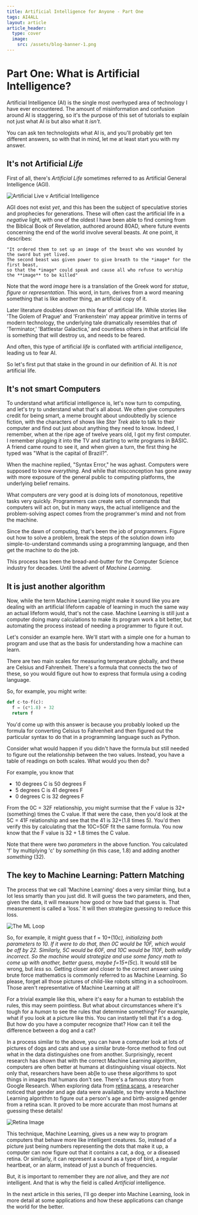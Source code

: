 ```yaml
---
title: Artificial Intelligence for Anyone - Part One
tags: AI4ALL
layout: article
article_header:
  type: cover
  image:
    src: /assets/blog-banner-1.png
---
```


# Part One: What is Artificial Intelligence?
Artificial Intelligence (AI) is the single most overhyped area of technology I have ever encountered. The amount of misinformation and confusion around AI is staggering, so it's the purpose of this set of tutorials to explain not just what AI *is* but also what it *isn't*.

You can ask ten technologists what AI is, and you'll probably get ten different answers, so with that in mind, let me at least start you with my answer. 

## It's not Artificial *Life*
First of all, there's *Artificial Life* sometimes referred to as Artificial General Intelligence (AGI). 

![Artificial Live v Artificial Intelligence](/assets/aiml.png)

AGI does not exist *yet*, and this has been the subject of speculative stories and prophecies for generations. These will often cast the artificial life in a *negative* light, with one of the oldest I have been able to find coming from the Biblical Book of Revelation, authored around 80AD, where future events concerning the end of the world involve several beasts. At one point, it describes:

	"It ordered them to set up an image of the beast who was wounded by the sword but yet lived. 
	The second beast was given power to give breath to the *image* for the first beast, 
	so that the *image* could speak and cause all who refuse to worship the **image** to be killed"

Note that the word *image* here is a translation of the Greek word for *statue*, *figure* or *representation*. This word, in turn, derives from a word meaning something that is like another thing, an artificial copy of it.

Later literature doubles down on this fear of artificial life. While stories like 'The Golem of Prague' and 'Frankenstein' may appear primitive in terms of modern technology, the underlying tale dramatically resembles that of 'Terminator,' 'Battlestar Galactica,' and countless others in that artificial life is something that will destroy us, and needs to be feared.

And often, this type of artificial *life* is conflated with artificial *intelligence*, leading us to fear AI. 

So let's first put that stake in the ground in our definition of AI. It is *not* artificial life.

## It's not smart Computers

To understand what artificial intelligence is, let's now turn to computing, and let's try to understand what that's all about. We often give computers credit for being smart, a meme brought about undoubtedly by science fiction, with the characters of shows like *Star Trek* able to talk to their computer and find out just about anything they need to know. Indeed, I remember, when at the ripe age of twelve years old, I got my first computer. I remember plugging it into the TV and starting to write programs in BASIC. A friend came round to see it, and when given a turn, the first thing he typed was "What is the capital of Brazil?".

When the machine replied, "Syntax Error," he was aghast. Computers were supposed to know *everything*. And while that misconception has gone away with more exposure of the general public to computing platforms, the underlying belief remains. 

What computers *are* very good at is doing lots of monotonous, repetitive tasks very quickly. Programmers can create sets of commands that computers will act on, but in many ways, the actual intelligence and the problem-solving aspect comes from the programmer's mind and not from the machine. 

Since the dawn of computing, that's been the job of programmers. Figure out how to solve a problem, break the steps of the solution down into simple-to-understand commands using a programming language, and then get the machine to do the job.

This process has been the bread-and-butter for the Computer Science industry for decades. Until the advent of *Machine Learning*.

## It is just another algorithm

Now, while the term Machine Learning might make it sound like you are dealing with an artificial lifeform capable of learning in much the same way an actual lifeform would, that's not the case. Machine Learning is still just a computer doing many calculations to make its program work a bit better, but automating the process instead of needing a programmer to figure it out.

Let's consider an example here. We'll start with a simple one for a human to program and use that as the basis for understanding how a machine can learn. 

There are two main scales for measuring temperature globally, and these are Celsius and Fahrenheit. There's a formula that connects the two of these, so you would figure out how to express that formula using a coding language.

So, for example, you might write:

``` python
def c-to-f(c):
  f = (c*1.8) + 32
  return f
```

You'd come up with this answer is because you probably looked up the formula for converting Celsius to Fahrenheit and then figured out the particular syntax to do that in a programming language such as Python. 

Consider what would happen if you didn't have the formula but still needed to figure out the relationship between the two values. Instead, you have a table of readings on both scales. What would you then do?

For example, you know that
- 10 degrees C is 50 degrees F
- 5 degrees C is 41 degrees F
- 0 degrees C is 32 degrees F

From the 0C = 32F relationship, you might surmise that the F value is 32+(something) times the C value. If that were the case, then you'd look at the 5C = 41F relationship and see that the 41 is 32+(1.8 times 5). You'd then verify this by calculating that the 10C=50F fit the same formula. You now know that the F value is 32 + 1.8 times the C value. 

Note that there were two *parameters* in the above function. You calculated 'f' by multiplying 'c' by *something* (in this case, 1.8) and adding another *something* (32).

## The key to Machine Learning: Pattern Matching

The process that we call 'Machine Learning' does a very similar thing, but a lot less smartly than you just did. It will guess the two parameters, and then, given the data, it will measure how good or how bad that guess is. That measurement is called a 'loss.' It will then strategize guessing to reduce this loss. 

![The ML Loop](/assets/mlcycle.png)

So, for example, it might guess that f = 10+(10*c), initializing both parameters to 10. If it were to do that, then 0C would be 10F, which would be off by 22. Similarly, 5C would be 60F, and 10C would be 110F, both wildly incorrect. So the machine would strategize and use some fancy math to come up with another, better guess, maybe f=15+(5*c). It would still be wrong, but *less* so. Getting closer and closer to the correct answer using brute force mathematics is commonly referred to as Machine Learning. So please, forget all those pictures of child-like robots sitting in a schoolroom. Those aren't representative of Machine Learning at all!

For a trivial example like this, where it's easy for a human to establish the rules, this may seem pointless. But what about circumstances where it's tough for a *human* to see the rules that determine something? For example, what if you look at a picture like this. You can instantly tell that it's a dog. But how do you have a computer recognize that? How can it tell the difference between a dog and a cat? 

In a process similar to the above, you can have a computer look at lots of pictures of dogs and cats and use a similar brute-force method to find out what in the data distinguishes one from another. Surprisingly, recent research has shown that with the correct Machine Learning algorithm, computers are often better at humans at distinguishing visual objects. Not only that, researchers have been ab[le to use these algorithms to spot things in images that humans don't see. There's a famous story from Google Research. When exploring data from [retina scans](https://www.nature.com/articles/s41551-018-0195-0), a researcher noticed that gender and age data were available, so they wrote a Machine Learning algorithm to figure out a person's age and birth-assigned gender from a retina scan. It proved to be more accurate than most humans at guessing these details!

![Retina Image](/assets/retina.png)

This technique, Machine Learning, gives us a new way to program computers that behave more like intelligent creatures. So, instead of a picture just being numbers representing the dots that make it up, a computer can now figure out that it contains a cat, a dog, or a diseased retina. Or similarly, it can represent a sound as a type of bird, a regular heartbeat, or an alarm, instead of just a bunch of frequencies.

But, it is important to remember they are *not* alive, and they are *not* intelligent. And that is why the field is called *Artificial* intelligence.

In the next article in this series, I'll go deeper into Machine Learning, look in more detail at some applications and how these applications can change the world for the better.





 


<!--more-->
